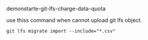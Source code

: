 demonstarte-git-lfs-charge-data-quota

use thiss command when cannot upload git lfs object.
 
```
git lfs migrate import --include="*.csv"
```
